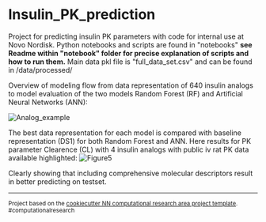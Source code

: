Insulin_PK_prediction
==============================

Project for predicting insulin PK parameters with code for internal use at Novo Nordisk. 
Python notebooks and scripts are found in "notebooks" **see Readme within "notebook" folder for precise explanation of scripts and how to run them.** 
Main data pkl file is "full_data_set.csv" and can be found in /data/processed/

Overview of modeling flow from data representation of 640 insulin analogs to model evaluation of the two models Random Forest (RF) and Artificial Neural Networks (ANN):

![Analog_example](reports/figures/Figure2.jpg)

The best data representation for each model is compared with baseline representation (DS1) for both Random Forest and ANN.
Here results for PK parameter Clearence (CL) with 4 insulin analogs with public iv rat PK data available highlighted:
![Figure5](reports/figures/Figure5_CL_scatter-Copy1.png)

Clearly showing that including comprehensive molecular descriptors result in better predicting on testset. 

--------

<p><small>Project based on the <a target="_blank" href="https://sc216.corp.novocorp.net/modelling/mptprojects/projectcodetemplate.git">cookiecutter NN computational research area project template</a>. #computationalresearch</small></p>

